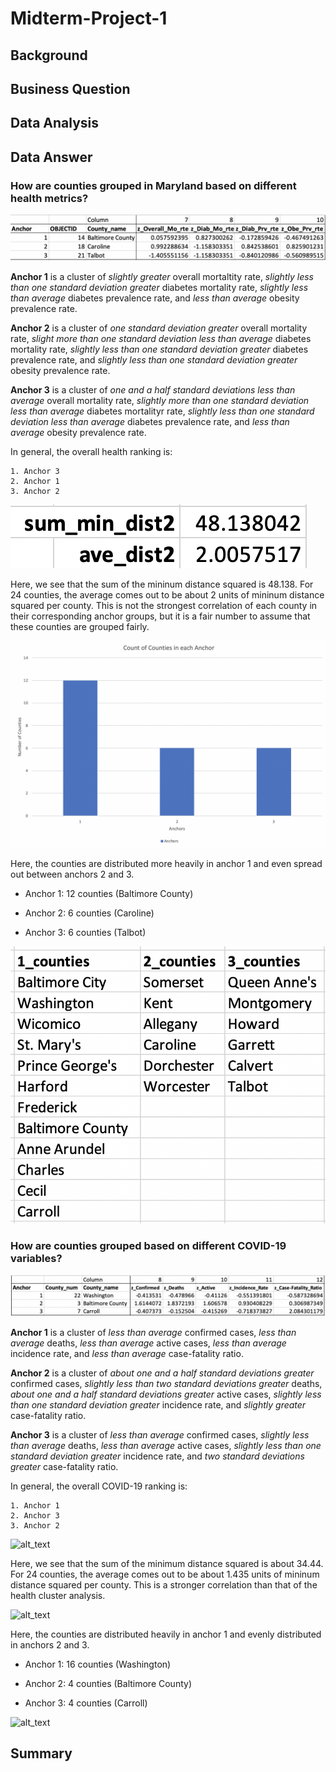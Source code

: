 # Midterm-Project-1

## Background

## Business Question

## Data Analysis

## Data Answer

### How are counties grouped in Maryland based on different health metrics?

![alt_text](https://github.com/schoi74/Midterm-Project-1/blob/main/health_cluster.png)

__Anchor 1__ is a cluster of _slightly greater_ overall mortaltity rate, _slightly less than one standard deviation greater_ diabetes mortality rate, _slightly less than average_ diabetes prevalence rate, and _less than average_ obesity prevalence rate.

__Anchor 2__ is a cluster of _one standard deviation greater_ overall mortality rate, _slight more than one standard deviation less than average_ diabetes mortality rate, _slightly less than one standard deviation greater_ diabetes prevalence rate, and _slightly less than one standard deviation greater_ obesity prevalence rate.

__Anchor 3__ is a cluster of _one and a half standard deviations less than average_ overall mortality rate, _slightly more than one standard deviation less than average_ diabetes mortalityr rate,  _slightly less than  one standard deviation less than average_ diabetes prevalence rate, and _less than average_ obesity prevalence rate.

In general, the overall health ranking is:

    1. Anchor 3
    2. Anchor 1
    3. Anchor 2
    
![alt_text](https://github.com/schoi74/Midterm-Project-1/blob/main/health_min_dist2.png)

Here, we see that the sum of the mininum distance squared is 48.138. For 24 counties, the average comes out to be about 2 units of mininum distance squared per county. This is not the strongest correlation of each county in their corresponding anchor groups, but it is a fair number to assume that these counties are grouped fairly.

![alt_text](https://github.com/schoi74/Midterm-Project-1/blob/main/health_cluster_count.png)

Here, the counties are distributed more heavily in anchor 1 and even spread out between anchors 2 and 3.

- Anchor 1: 12 counties (Baltimore County)

- Anchor 2: 6 counties (Caroline)

- Anchor 3: 6 counties (Talbot)

![alt_text](https://github.com/schoi74/Midterm-Project-1/blob/main/health_list_counties.png)

### How are counties grouped based on different COVID-19 variables?

![alt_text](https://github.com/schoi74/Midterm-Project-1/blob/main/covid_cluster.png)

__Anchor 1__ is a cluster of _less than average_ confirmed cases, _less than average_ deaths, _less than average_ active cases, _less than average_ incidence rate, and _less than average_ case-fatality ratio.

__Anchor 2__ is a cluster of _about one and a half standard deviations greater_ confirmed cases, _slightly less than two standard deviations greater_ deaths, _about one and a half standard deviations greater_  active cases, _slightly less than one standard deviation greater_ incidence rate, and _slightly greater_ case-fatality ratio.

__Anchor 3__ is a cluster of _less than average_ confirmed cases, _slightly less than average_ deaths, _less than average_ active cases, _slightly less than one standard deviation greater_ incidence rate, and _two standard deviations greater_ case-fatality ratio.

In general, the overall COVID-19 ranking is:

    1. Anchor 1
    2. Anchor 3
    3. Anchor 2
    
![alt_text]()

Here, we see that the sum of the minimum distance squared is about 34.44. For 24 counties, the average comes out to be about 1.435 units of mininum distance squared per county. This is a stronger correlation than that of the health cluster analysis.

![alt_text]()

Here, the counties are distributed heavily in anchor 1 and evenly distributed in anchors 2 and 3.

- Anchor 1: 16 counties (Washington)

- Anchor 2: 4 counties (Baltimore County)

- Anchor 3: 4 counties (Carroll)

![alt_text]()
 
## Summary

